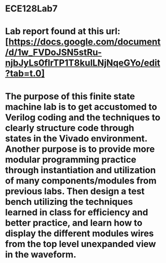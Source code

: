 # ECE128Lab7

# Lab report found at this url: [https://docs.google.com/document/d/1w_FVDoJSN5stRu-njbJyLs0flrTP1T8kulLNjNqeGYo/edit?tab=t.0]

# The purpose of this finite state machine lab is to get accustomed to Verilog coding and the techniques to clearly structure code through states in the Vivado environment. Another purpose is to provide more modular programming practice through instantiation and utilization of many components/modules from previous labs. Then design a test bench utilizing the techniques learned in class for efficiency and better practice, and learn how to display the different modules wires from the top level unexpanded view in the waveform.
